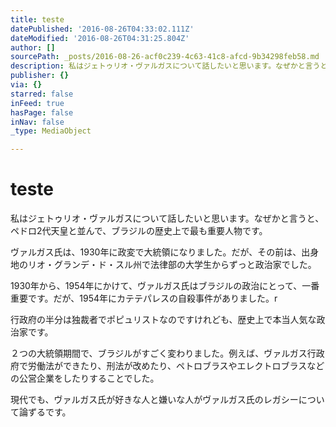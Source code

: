 ```yaml
---
title: teste
datePublished: '2016-08-26T04:33:02.111Z'
dateModified: '2016-08-26T04:31:25.804Z'
author: []
sourcePath: _posts/2016-08-26-acf0c239-4c63-41c8-afcd-9b34298feb58.md
description: 私はジェトゥリオ・ヴァルガスについて話したいと思います。なぜかと言うと、ペドロ2代天皇と並んで、ブラジルの歴史上で最も重要人物です。
publisher: {}
via: {}
starred: false
inFeed: true
hasPage: false
inNav: false
_type: MediaObject

---
```

# teste

私はジェトゥリオ・ヴァルガスについて話したいと思います。なぜかと言うと、ペドロ2代天皇と並んで、ブラジルの歴史上で最も重要人物です。

ヴァルガス氏は、1930年に政変で大統領になりました。だが、その前は、出身地のリオ・グランデ・ド・スル州で法律部の大学生からずっと政治家でした。

1930年から、1954年にかけて、ヴァルガス氏はブラジルの政治にとって、一番重要です。だが、1954年にカテテパレスの自殺事件がありました。r

行政府の半分は独裁者でポピュリストなのですけれども、歴史上で本当人気な政治家です。

２つの大統領期間で、ブラジルがすごく変わりました。例えば、ヴァルガス行政府で労働法ができたり、刑法が改めたり、ペトロブラスやエレクトロブラスなどの公営企業をしたりすることでした。

現代でも、ヴァルガス氏が好きな人と嫌いな人がヴァルガス氏のレガシーについて論ずるです。